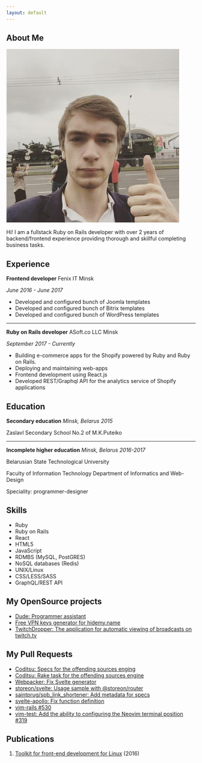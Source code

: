 ```yaml
---
layout: default
---
```


## About Me

<img class="profile-picture" src="avatar.jpeg">

Hi! I am a fullstack Ruby on Rails developer with over 2 years of backend/frontend experience providing thorough and skillful completing business tasks.

## Experience

**Frontend developer**
Fenix IT
Minsk

_June 2016 - June 2017_

- Developed and configured bunch of Joomla templates 
- Developed and configured bunch of Bitrix templates 
- Developed and configured bunch of WordPress templates 

---

**Ruby on Rails developer**
ASoft.co LLC
Minsk

_September 2017 - Currently_

- Building e-commerce apps for the Shopify powered by Ruby and Ruby on Rails.
- Deploying and maintaining web-apps
- Frontend development using React.js
- Developed REST/Graphql API for the analytics service of Shopify applications

## Education

**Secondary education**
_Minsk, Belarus 2015_

Zaslavl Secondary School No.2 of M.K.Puteiko

---

**Incomplete higher education**
_Minsk, Belarus 2016-2017_

Belarusian State Technological University

Faculty of Information Technology
Department of Informatics and Web-Design

Speciality: programmer-designer

## Skills
* Ruby
* Ruby on Rails
* React
* HTML5
* JavaScript
* RDMBS (MySQL, PostGRES)
* NoSQL databases (Redis)
* UNIX/Linux
* CSS/LESS/SASS
* GraphQL/REST API

## My OpenSource projects

* [Dude: Programmer assistant](https://github.com/npupko/dude)
* [Free VPN keys generator for hidemy.name](https://github.com/npupko/vpn_generator)
* [TwitchDropper: The application for automatic viewing of broadcasts on twitch.tv](https://github.com/npupko/twitch_dropper)

## My Pull Requests
* [Coditsu: Specs for the offending sources enging](https://github.com/coditsu/offending-sources/pull/10)
* [Coditsu: Rake task for the offending sources engine](https://github.com/coditsu/offending-sources/pull/12)
* [Webpacker: Fix Svelte generator](https://github.com/rails/webpacker/pull/2238)
* [storeon/svelte: Usage sample with @storeon/router](https://github.com/storeon/svelte/pull/15)
* [saintprug/spb_link_shortener: Add metadata for specs](https://github.com/saintprug/spb_link_shortener/pull/1)
* [svelte-apollo: Fix function definition](https://github.com/timhall/svelte-apollo/pull/24)
* [vim-rails #530](https://github.com/tpope/vim-rails/pull/530)
* [vim-test: Add the ability to configuring the Neovim terminal position #319](https://github.com/janko-m/vim-test/pull/319)

## Publications
1. [Toolkit for front-end development for Linux](https://habr.com/post/312508/) (2016)

